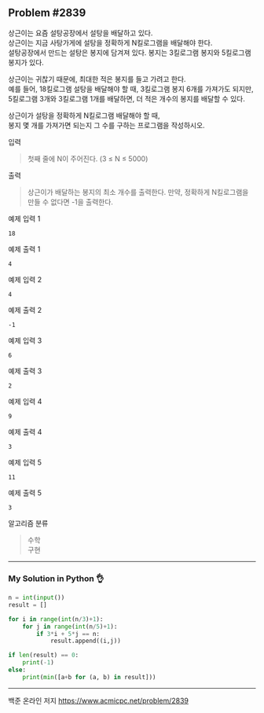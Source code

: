 ## Problem #2839

상근이는 요즘 설탕공장에서 설탕을 배달하고 있다.\
상근이는 지금 사탕가게에 설탕을 정확하게 N킬로그램을 배달해야 한다.\
설탕공장에서 만드는 설탕은 봉지에 담겨져 있다. 봉지는 3킬로그램 봉지와 5킬로그램 봉지가 있다.

상근이는 귀찮기 때문에, 최대한 적은 봉지를 들고 가려고 한다.\
예를 들어, 18킬로그램 설탕을 배달해야 할 때, 3킬로그램 봉지 6개를 가져가도 되지만,\
5킬로그램 3개와 3킬로그램 1개를 배달하면, 더 적은 개수의 봉지를 배달할 수 있다.

상근이가 설탕을 정확하게 N킬로그램 배달해야 할 때,\
봉지 몇 개를 가져가면 되는지 그 수를 구하는 프로그램을 작성하시오.

입력
> 첫째 줄에 N이 주어진다. (3 ≤ N ≤ 5000)

출력
> 상근이가 배달하는 봉지의 최소 개수를 출력한다. 만약, 정확하게 N킬로그램을 만들 수 없다면 -1을 출력한다.

예제 입력 1
```
18
```

예제 출력 1
```
4
```

예제 입력 2
```
4
```

예제 출력 2
```
-1
```

예제 입력 3
```
6
```

예제 출력 3
```
2
```

예제 입력 4
```
9
```

예제 출력 4
```
3
```

예제 입력 5
```
11
```

예제 출력 5
```
3
```

알고리즘 분류
> 수학\
> 구현

***
### My Solution in Python :ok_hand:
```python
n = int(input())
result = []

for i in range(int(n/3)+1):
    for j in range(int(n/5)+1):
        if 3*i + 5*j == n:
            result.append((i,j))

if len(result) == 0:
    print(-1)
else:
    print(min([a+b for (a, b) in result]))
```
***
백준 온라인 저지 https://www.acmicpc.net/problem/2839
